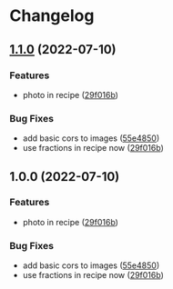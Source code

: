 # Changelog

## [1.1.0](https://github.com/radicand/cookbookery/compare/v1.0.0...v1.1.0) (2022-07-10)


### Features

* photo in recipe ([29f016b](https://github.com/radicand/cookbookery/commit/29f016b37d6e2f88c52e2a34f90764b8e64a10ea))


### Bug Fixes

* add basic cors to images ([55e4850](https://github.com/radicand/cookbookery/commit/55e48506e00d5b1865518157d7974b0729bf0ae6))
* use fractions in recipe now ([29f016b](https://github.com/radicand/cookbookery/commit/29f016b37d6e2f88c52e2a34f90764b8e64a10ea))

## 1.0.0 (2022-07-10)


### Features

* photo in recipe ([29f016b](https://github.com/radicand/cookbookery/commit/29f016b37d6e2f88c52e2a34f90764b8e64a10ea))


### Bug Fixes

* add basic cors to images ([55e4850](https://github.com/radicand/cookbookery/commit/55e48506e00d5b1865518157d7974b0729bf0ae6))
* use fractions in recipe now ([29f016b](https://github.com/radicand/cookbookery/commit/29f016b37d6e2f88c52e2a34f90764b8e64a10ea))
